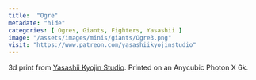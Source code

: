 ```yaml
---
title:  "Ogre"
metadate: "hide"
categories: [ Ogres, Giants, Fighters, Yasashii ]
image: "/assets/images/minis/giants/Ogre3.png"
visit: "https://www.patreon.com/yasashiikyojinstudio"
---
```

3d print from [Yasashii Kyojin Studio](https://www.patreon.com/yasashiikyojinstudio). 
Printed on an Anycubic Photon X 6k.